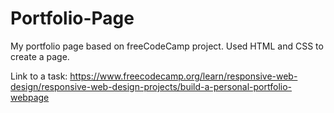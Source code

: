 # Portfolio-Page

My portfolio page based on freeCodeCamp project. Used HTML and CSS to create a page.

Link to a task: https://www.freecodecamp.org/learn/responsive-web-design/responsive-web-design-projects/build-a-personal-portfolio-webpage
